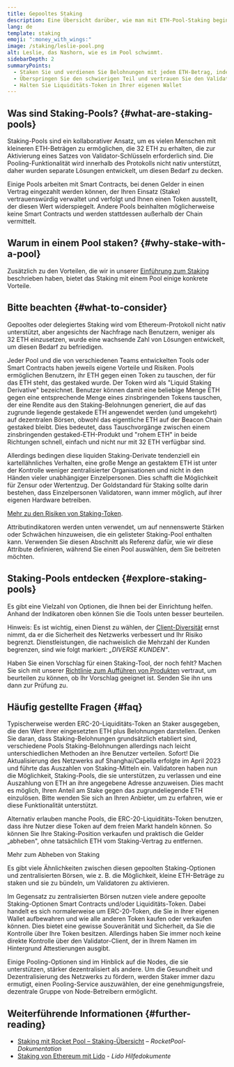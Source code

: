 ```yaml
---
title: Gepooltes Staking
description: Eine Übersicht darüber, wie man mit ETH-Pool-Staking beginnen kann
lang: de
template: staking
emoji: ":money_with_wings:"
image: /staking/leslie-pool.png
alt: Leslie, das Nashorn, wie es im Pool schwimmt.
sidebarDepth: 2
summaryPoints:
  - Staken Sie und verdienen Sie Belohnungen mit jedem ETH-Betrag, indem Sie Ihre Kräfte mit anderen bündeln
  - Überspringen Sie den schwierigen Teil und vertrauen Sie den Validator-Betrieb einem Drittanbieter an
  - Halten Sie Liquiditäts-Token in Ihrer eigenen Wallet
---
```


## Was sind Staking-Pools? {#what-are-staking-pools}

Staking-Pools sind ein kollaborativer Ansatz, um es vielen Menschen mit kleineren ETH-Beträgen zu ermöglichen, die 32 ETH zu erhalten, die zur Aktivierung eines Satzes von Validator-Schlüsseln erforderlich sind. Die Pooling-Funktionalität wird innerhalb des Protokolls nicht nativ unterstützt, daher wurden separate Lösungen entwickelt, um diesen Bedarf zu decken.

Einige Pools arbeiten mit Smart Contracts, bei denen Gelder in einen Vertrag eingezahlt werden können, der Ihren Einsatz (Stake) vertrauenswürdig verwaltet und verfolgt und Ihnen einen Token ausstellt, der diesen Wert widerspiegelt. Andere Pools beinhalten möglicherweise keine Smart Contracts und werden stattdessen außerhalb der Chain vermittelt.

## Warum in einem Pool staken? {#why-stake-with-a-pool}

Zusätzlich zu den Vorteilen, die wir in unserer [Einführung zum Staking](/staking/) beschrieben haben, bietet das Staking mit einem Pool einige konkrete Vorteile.

<CardGrid>
  <Card title="Niedrige Eintrittsbarrieren" emoji="🐟" description="Not a whale? No problem. Most staking pools let you stake virtually any amount of ETH by joining forces with other stakers, unlike staking solo which requires 32 ETH." />
  <Card title="Staken Sie noch heute" emoji=":stopwatch:" description="Staking with a pool is as easy as a token swap. No need to worry about hardware setup and node maintenance. Pools allow you to deposit your ETH which enables node operators to run validators. Rewards are then distributed to contributors minus a fee for node operations." />
  <Card title="Liquiditäts-Token" emoji=":droplet:" description="Many staking pools provide a token that represents a claim on your staked ETH and the rewards it generates. This allows you to make use of your staked ETH, e.g. as collateral in DeFi applications." />
</CardGrid>

<StakingComparison page="pools" />

## Bitte beachten {#what-to-consider}

Gepooltes oder delegiertes Staking wird vom Ethereum-Protokoll nicht nativ unterstützt, aber angesichts der Nachfrage nach Benutzern, weniger als 32 ETH einzusetzen, wurde eine wachsende Zahl von Lösungen entwickelt, um diesen Bedarf zu befriedigen.

Jeder Pool und die von verschiedenen Teams entwickelten Tools oder Smart Contracts haben jeweils eigene Vorteile und Risiken. Pools ermöglichen Benutzern, ihr ETH gegen einen Token zu tauschen, der für das ETH steht, das gestaked wurde. Der Token wird als "Liquid Staking Derivative" bezeichnet. Benutzer können damit eine beliebige Menge ETH gegen eine entsprechende Menge eines zinsbringenden Tokens tauschen, der eine Rendite aus den Staking-Belohnungen generiert, die auf das zugrunde liegende gestakede ETH angewendet werden (und umgekehrt) auf dezentralen Börsen, obwohl das eigentliche ETH auf der Beacon Chain gestaked bleibt. Dies bedeutet, dass Tauschvorgänge zwischen einem zinsbringenden gestaked-ETH-Produkt und "rohem ETH" in beide Richtungen schnell, einfach und nicht nur mit 32 ETH verfügbar sind.

Allerdings bedingen diese liquiden Staking-Derivate tendenziell ein kartellähnliches Verhalten, eine große Menge an gestaktem ETH ist unter der Kontrolle weniger zentralisierter Organisationen und nicht in den Händen vieler unabhängiger Einzelpersonen. Dies schafft die Möglichkeit für Zensur oder Wertentzug. Der Goldstandard für Staking sollte darin bestehen, dass Einzelpersonen Validatoren, wann immer möglich, auf ihrer eigenen Hardware betreiben.

[Mehr zu den Risiken von Staking-Token](https://notes.ethereum.org/@djrtwo/risks-of-lsd).

Attributindikatoren werden unten verwendet, um auf nennenswerte Stärken oder Schwächen hinzuweisen, die ein gelisteter Staking-Pool enthalten kann. Verwenden Sie diesen Abschnitt als Referenz dafür, wie wir diese Attribute definieren, während Sie einen Pool auswählen, dem Sie beitreten möchten.

<StakingConsiderations page="pools" />

## Staking-Pools entdecken {#explore-staking-pools}

Es gibt eine Vielzahl von Optionen, die Ihnen bei der Einrichtung helfen. Anhand der Indikatoren oben können Sie die Tools unten besser beurteilen.

<InfoBanner emoji="⚠️" isWarning>
Hinweis: Es ist wichtig, einen Dienst zu wählen, der <a href="/developers/docs/nodes-and-clients/client-diversity/">Client-Diversität</a> ernst nimmt, da er die Sicherheit des Netzwerks verbessert und Ihr Risiko begrenzt. Dienstleistungen, die nachweislich die Mehrzahl der Kunden begrenzen, sind wie folgt markiert: <em style="text-transform: uppercase;">„Diverse Kunden"</em>.
</InfoBanner>

<StakingProductsCardGrid category="pools" />

Haben Sie einen Vorschlag für einen Staking-Tool, der noch fehlt? Machen Sie sich mit unserer [Richtlinie zum Aufführen von Produkten](/contributing/adding-staking-products/) vertraut, um beurteilen zu können, ob Ihr Vorschlag geeignet ist. Senden Sie ihn uns dann zur Prüfung zu.

## Häufig gestellte Fragen {#faq}

<ExpandableCard title="Wie erhalte ich Belohnungen?">
Typischerweise werden ERC-20-Liquiditäts-Token an Staker ausgegeben, die den Wert ihrer eingesetzten ETH plus Belohnungen darstellen. Denken Sie daran, dass Staking-Belohnungen grundsätzlich etabliert sind, verschiedene Pools Staking-Belohnungen allerdings nach leicht unterschiedlichen Methoden an ihre Benutzer verteilen.
</ExpandableCard>

<ExpandableCard title="Wann kann ich meinen Einsatz zurückziehen?">
Sofort! Die Aktualisierung des Netzwerks auf Shanghai/Capella erfolgte im April 2023 und führte das Auszahlen von Staking-Mitteln ein. Validatoren haben nun die Möglichkeit, Staking-Pools, die sie unterstützen, zu verlassen und eine Auszahlung von ETH an ihre angegebene Adresse anzuweisen. Dies macht es möglich, Ihren Anteil am Stake gegen das zugrundeliegende ETH einzulösen. Bitte wenden Sie sich an Ihren Anbieter, um zu erfahren, wie er diese Funktionalität unterstützt.

Alternativ erlauben manche Pools, die ERC-20-Liquiditäts-Token benutzen, dass ihre Nutzer diese Token auf dem freien Markt handeln können. So können Sie Ihre Staking-Position verkaufen und praktisch die Gelder „abheben", ohne tatsächlich ETH vom Staking-Vertrag zu entfernen.

<ButtonLink to="/staking/withdrawals/">Mehr zum Abheben von Staking</ButtonLink>
</ExpandableCard>

<ExpandableCard title="Ist dies anders als Staking auf meiner Börse?">
Es gibt viele Ähnlichkeiten zwischen diesen gepoolten Staking-Optionen und zentralisierten Börsen, wie z. B. die Möglichkeit, kleine ETH-Beträge zu staken und sie zu bündeln, um Validatoren zu aktivieren.

Im Gegensatz zu zentralisierten Börsen nutzen viele andere gepoolte Staking-Optionen Smart Contracts und/oder Liquiditäts-Token. Dabei handelt es sich normalerweise um ERC-20-Token, die Sie in Ihrer eigenen Wallet aufbewahren und wie alle anderen Token kaufen oder verkaufen können. Dies bietet eine gewisse Souveränität und Sicherheit, da Sie die Kontrolle über Ihre Token besitzen. Allerdings haben Sie immer noch keine direkte Kontrolle über den Validator-Client, der in Ihrem Namen im Hintergrund Attestierungen ausgibt.

Einige Pooling-Optionen sind im Hinblick auf die Nodes, die sie unterstützen, stärker dezentralisiert als andere. Um die Gesundheit und Dezentralisierung des Netzwerks zu fördern, werden Staker immer dazu ermutigt, einen Pooling-Service auszuwählen, der eine genehmigungsfreie, dezentrale Gruppe von Node-Betreibern ermöglicht.
</ExpandableCard>

## Weiterführende Informationen {#further-reading}

- [Staking mit Rocket Pool – Staking-Übersicht](https://docs.rocketpool.net/guides/staking/overview.html) – _RocketPool-Dokumentation_
- [Staking von Ethereum mit Lido](https://help.lido.fi/en/collections/2947324-staking-ethereum-with-lido) - _Lido Hilfedokumente_
